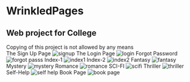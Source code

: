 # WrinkledPages
Web project for College
---
Copying of this project is not allowed by any means<br />
The Sign Up Page
![signup](https://user-images.githubusercontent.com/48997539/156869221-71529335-999c-4319-acda-e2b44cf641af.jpg)
The Login Page
![login](https://user-images.githubusercontent.com/48997539/156869230-b77eca2b-69d8-4d45-b401-a074c782cf81.jpg)
Forgot Password
![forgot passs](https://user-images.githubusercontent.com/48997539/156869249-802ab631-8657-466b-8b99-5494403077c4.jpg)
Index-1
![index1](https://user-images.githubusercontent.com/48997539/156869250-b71c8153-a1f9-4a11-96fe-c7aed1d79255.jpg)
Index-2
![index2](https://user-images.githubusercontent.com/48997539/156869255-fd8ab51f-fdb0-427d-a351-53611f2d0634.jpg)
Fantasy
![fantasy](https://user-images.githubusercontent.com/48997539/156869260-7e6a969d-4fc1-4e30-a283-7ccee4379365.jpg)
Mystery
![mystery](https://user-images.githubusercontent.com/48997539/156869287-8581f871-9429-4f17-9249-40aaed5909a7.jpg)
Romance
![romance](https://user-images.githubusercontent.com/48997539/156869286-3a965521-09e1-4354-8af7-f81188103192.jpg)
SCI-FI
![scifi](https://user-images.githubusercontent.com/48997539/156869291-8c7719a0-d1ef-4e90-8812-51fcc0126f1d.jpg)
Thriller
![thriller](https://user-images.githubusercontent.com/48997539/156869296-2997d33e-ce13-4406-8bff-c2928b454757.jpg)
Self-Help
![self help](https://user-images.githubusercontent.com/48997539/156869309-4d4cf471-6ad2-49de-9f77-afee08b43bb8.jpg)
Book Page
![book page](https://user-images.githubusercontent.com/48997539/156869311-a517b60c-0eb9-4a9c-9173-5321499db129.jpg)

